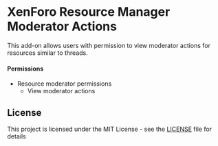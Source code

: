 # XenForo Resource Manager Moderator Actions
This add-on allows users with permission to view moderator actions for resources similar to threads.

#### Permissions
* Resource moderator permissions
  * View moderator actions
  
## License
This project is licensed under the MIT License - see the [LICENSE](LICENSE.md) file for details
